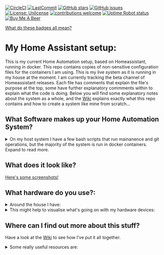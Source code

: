 [![CircleCI](https://circleci.com/gh/mf-social/Home-Assistant.svg?style=shield)](https://circleci.com/gh/mf-social/Home-Assistant) [![LastCommit](https://img.shields.io/github/last-commit/mf-social/Home-Assistant.svg?color=blue&style=plasticr)](https://github.com/mf-social/Home-Assistant/commits/master) [![GitHub stars](https://img.shields.io/github/stars/mf-social/Home-Assistant.svg)](https://github.com/mf-social/Home-Assistant/stargazers) [![GitHub issues](https://img.shields.io/github/issues/mf-social/Home-Assistant.svg)](https://github.com/mf-social/Home-Assistant/issues) [![License: Unlicense](https://img.shields.io/badge/license-Unlicense-blue.svg)](http://unlicense.org/) [![contributions welcome](https://img.shields.io/badge/contributions-welcome-blue.svg?style=flat)](https://github.com/mf-social/Home-Assistant/pulls) [![Uptime Robot status](https://img.shields.io/uptimerobot/status/m781496781-e11cc3f52039d8549430a954.svg)](https://uptimerobot.com/) [![Buy Me A Beer](https://img.shields.io/badge/BuyMeABeer-Paypal-blue.svg)](https://www.paypal.me/marcforth)

[What do these badges all mean?](.bin/github_resources/readme_files/badges.md)

# My Home Assistant setup:

This is my current Home Automation setup, based on Homeassistant, running in docker.  This repo contains copies of non-sensitive configuration files for the containers I am using.  This is my live system as it is running in my house at the moment.  I am currently tracking the beta channel of Homeassistant releases.  Each file has comments that explain the file's purpose at the top, some have further explanatory commments within to explain what the code is doing.  Below you will find some explanatory notes about the system as a whole, and the [Wiki](https://github.com/mf-social/Home-Assistant/wiki) explains exactly what this repo contains and how to create a system like mine from scratch...


## What Software makes up your Home Automation System?

<details><summary>On my host system I have a few bash scripts that run mainanence and git operations, but the majority of the system is run in docker containers.  Expand to read more.</summary>
<p>

**My docker stack contains...**

Homeassistant - an open source Home Automation system that can communicate with many IOT and web based services to automate my home.

Mosquitto - an MQTT server that enables IOT devices to communicate with each other.

MariaDB - a database that homeassistant uses to record everything that is going on.

MaryTTS - a local Text-To-Speech engine that lets Homeassistant speak to us at home.

Syncthing - a peer-to-peer file synchronization application that allows me to edit and backup my configuration files on a remote device.

Portainer - a graphical manager for the docker stack

Organizr - a webpage that you run on your server to help put all your services into one webpage.  This container also contains a nginx reverse proxy that directs web traffic to the correct container.
</p>
</details>

## What does it look like?

[Here's some screenshots!](.bin/github_resources/readme_files/screenshots.md)


## What hardware do you use?:

<details><summary>Around the house I have:</summary>
<p>

 - A Dell Wyse thin client with 128GB SSD-Dom, with a CSL bluetooth adapter.  This is the main hub of my Home Automation system, and also has a 1TB external harddrive which functions as a NAS.

 - 3 x - NodeMCU boards with PIR sensors

 - A Raspberry pi based RF transmitter/receiver

 - VM wifi router - connecting everything together.

 - Netgear 5 port switch - allowing to have lots of wired connections for reliability.

 - Philips Hue Bridge

 - 3 x Hue Colour bulbs.

 - 9 x Hue White bulbs.

 - Hue Tap (Scene controller).

 - 3 x Hue dimmer (light controller).

 - 5 x Hue motion sensor.

 - A Broadlink RM3 IR sender - to control non-smart infra-red devices.

 - A Wetek Openelec - running Kodi.

 - 5 x Google Chromecast Audios - for multi-room music.

 - Usual home theatre stuff - TV/Blu-Ray/AV Receiver/Games Consoles

 - 2 x Amazon Echo Dots - for voice control.

 - Telegram App (on mobiles) - for two-way conversations with Homeassistant.

</p>
</details>



<details><summary>This might help to visualise what's going on with my hardware devices:</summary>
<p>

I live in a 3 storey townhouse, consisting of:
 - A living area on the ground floor (Living room and kitchen/diner)
 - Hall stairs and landing leading to first floor.
 - Boys' bedroom, Girls' bedroom and bathroom on the first floor.
 - Stairs leading to Master bedroom on the second floor.

</p>
</details>


## Where can I find out more about this stuff?

Have a look at the [Wiki](https://github.com/mf-social/Home-Assistant/wiki) to see how I've put it all together.

<details><summary>Some really useful resources are:</summary>
<p>

[Home Assistant](http://home-assistant.io) and the [Community Forum](https://community.home-assistant.io/)

[Bruh's website](http://www.bruhautomation.com/) and [Youtube](https://www.youtube.com/c/bruhautomation1)

[HA examples](https://home-assistant.io/cookbook/) especially [CCOSTAN](https://github.com/CCOSTAN/Home-AssistantConfig)

[CircleCI](https://circleci.com) for checking configuration.

[Uptime Robot](https://uptimerobot.com/) for checking my system is online.

[Dropbox](https://www.dropbox.com/) and [Martikainen87's sync script](https://github.com/martikainen87/Home-Automation/wiki/Backup-your-configuration-to-Dropbox) for managing backups.
</p>
</details>
